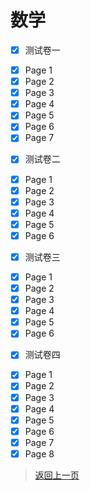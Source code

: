 # 数学
* [x] 测试卷一
- [x] Page 1
- [x] Page 2
- [x] Page 3
- [x] Page 4
- [x] Page 5
- [x] Page 6
- [x] Page 7

* [x] 测试卷二
- [x] Page 1
- [x] Page 2
- [x] Page 3
- [x] Page 4
- [x] Page 5
- [x] Page 6

* [x] 测试卷三
- [x] Page 1
- [x] Page 2
- [x] Page 3
- [x] Page 4
- [x] Page 5
- [x] Page 6

* [x] 测试卷四
- [x] Page 1
- [x] Page 2
- [x] Page 3
- [x] Page 4
- [x] Page 5
- [x] Page 6
- [x] Page 7
- [x] Page 8
>[返回上一页](https://zhs141.github.io/homework/eight_han/index.html)
